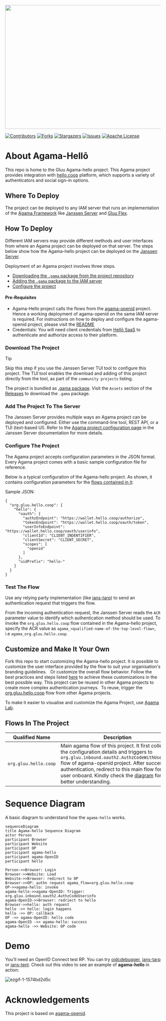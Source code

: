 <p align="center">
<img width="600" height="400" src="https://github.com/GluuFederation/agama-hello/assets/20867846/5158d850-dc31-4e09-a952-f8d89294dd89">
</p>

<!-- These are statistics for this repository-->
[![Contributors][contributors-shield]][contributors-url]
[![Forks][forks-shield]][forks-url]
[![Stargazers][stars-shield]][stars-url]
[![Issues][issues-shield]][issues-url]
[![Apache License][license-shield]][license-url]

# About Agama-Hellō


This repo is home to the Gluu Agama-hello project. This Agama project provides
integration with [hello.coop](https://hello.coop)
platform, which supports a variety of
authenticators and social sign-in options.


## Where To Deploy

The project can be deployed to any IAM server that runs an implementation of
the [Agama Framework](https://docs.jans.io/head/agama/introduction/) like
[Janssen Server](https://jans.io) and [Gluu Flex](https://gluu.org/flex/).



## How To Deploy

Different IAM servers may provide different methods and
user interfaces from where an Agama project can be deployed on that server.
The steps below show how the Agama-hello project can be deployed on the
[Janssen Server](https://jans.io).

Deployment of an Agama project involves three steps.

- [Downloading the `.gama` package from the project repository](#download-the-project)
- [Adding the `.gama` package to the IAM server](#add-the-project-to-the-server)
- [Configure the project](#configure-the-project)


#### Pre-Requisites
- Agama-Hello project calls the flows from the 
[agama-openid](https://github.com/GluuFederation/agama-openid) project. Hence
a working deployment of agama-openid on the same IAM server is required. For 
instructions on how to deploy and configure the agama-openid project, please
visit the [README](https://github.com/GluuFederation/agama-openid)
- Credentials: You will need client credentials 
from [Hellō SaaS](https://hello.coop) to authenticate and authorize 
access to their platform.


### Download The Project

> [!TIP]
> Skip this step if you use the Janssen Server TUI tool to
> configure this project. The TUI tool enables the download and adding of this
> project directly from the tool, as part of the `community projects` listing.

The project is bundled as
[.gama package](https://docs.jans.io/head/agama/gama-format/).
Visit the `Assets` section of the
[Releases](https://github.com/GluuFederation/agama-hello/releases) to download
the `.gama` package.



### Add The Project To The Server

The Janssen Server provides multiple ways an Agama project can be
deployed and configured. Either use the command-line tool, REST API, or a
TUI (text-based UI). Refer to the [Agama project configuration page](https://docs.jans.io/head/admin/config-guide/auth-server-config/agama-project-configuration/) in the Janssen Server documentation for more details.




### Configure The Project

The Agama project accepts configuration parameters in the JSON format. Every Agama
project comes with a basic sample configuration file for reference.

Below is a typical configuration of the Agama-hello project. As shown, it contains
configuration parameters for the [flows contained in it](#flows-in-the-project):

Sample JSON:
```
{
  "org.gluu.hello.coop": {
    "hello": {
      "oauth": {
        "authzEndpoint": "https://wallet.hello.coop/authorize",
        "tokenEndpoint": "https://wallet.hello.coop/oauth/token",
        "userInfoEndpoint": "https://wallet.hello.coop/oauth/userinfo",
        "clientId": "CLIENT_INDENTIFIER",
        "clientSecret": "CLIENT_SECRET",
        "scopes": [
          "openid"
        ]
      },
      "uidPrefix": "hello-"
    }
  }
}
```


### Test The Flow

Use any relying party implementation (like [jans-tarp](https://github.com/JanssenProject/jans/tree/main/demos/jans-tarp))
to send an authentication request that triggers the flow.

From the incoming authentication request, the Janssen Server reads the `ACR`
parameter value to identify which authentication method should be used.
To invoke the `org.gluu.hello.coop` flow contained in the Agama-hello project,
specify the ACR value as `agama_<qualified-name-of-the-top-level-flow>`,
i.e `agama_org.gluu.hello.coop`.


## Customize and Make It Your Own

Fork this repo to start customizing the Agama-hello project. It is possible to
customize the user interface provided by the flow to suit your organisation's
branding
guidelines.   Or customize the overall flow behavior. Follow the best
practices and steps listed
[here](https://docs.jans.io/head/admin/developer/agama/agama-best-practices/#project-reuse-and-customizations)
to achieve these customizations in the best possible way.
This project can be reused in other Agama projects to create more complex
authentication journeys.  To reuse, trigger the
[org.gluu.hello.coop](#flows-in-the-project) flow from other Agama projects.

To make it easier to visualise and customize the Agama Project, use
[Agama Lab](https://cloud.gluu.org/agama-lab/login).

## Flows In The Project

| Qualified Name | Description |
|----------------|-------------|
| `org.gluu.hello.coop`| Main agama flow of this project. It first collects the configuration details and triggers to `org.gluu.inbound.oauth2.AuthzCodeWithUserInfo` flow of agama-openid project. After successful authentication, redirect to this main flow for the user onboard. Kindly check the [diagram](#sequence-diagram) for better understanding.


# Sequence Diagram
A basic diagram to understand how the `agama-hello` works.

```mermaid
sequenceDiagram
title Agama-hello Sequence Diagram
actor Person
participant Browser
participant Website
participant OP
participant agama-hello
participant agama-OpenID
participant hello

Person->>Browser: Login
Browser->>Website: Load
Website->>Browser: redirect to OP
Browser->>OP: authn request agama_flow=org.gluu.hello.coop
OP->>agama-hello: invoke
agama-hello->>agama-OpenID: Trigger: org.gluu.inbound.oauth2.AuthzCodeUserinfo
agama-OpenID->>Browser: redriect to hello
Browser->>hello: auth request
hello ->> hello: login happens
hello ->> OP: callback
OP ->> agama-OpenID: hello code
agama-OpenID ->> agama-hello: success
agama-hello ->> Website: OP code
```




# Demo

You'll need an OpenID Connect test RP. You can try [oidcdebugger](https://oidcdebugger.com/),
[jans-tarp](https://github.com/JanssenProject/jans/tree/main/demos/jans-tarp) or [jans-tent](https://github.com/JanssenProject/jans/tree/main/demos/jans-tent).
Check out this video to see an example of **agama-hello** in action:

![ezgif-1-1574bd2d5c](https://github.com/GluuFederation/agama-hello/assets/20867846/79c70c6c-b4fa-42d2-9ed6-00e5186b4f0d)

<!--
![ezgif com-video-to-gif](https://github.com/GluuFederation/agama-hello/assets/20867846/2158f064-ff8b-430f-a382-32e5e360a3cf)
-->

# Acknowledgements

This project is based on [agama-openid](https://github.com/GluuFederation/agama-openid).

<!-- These are stats url references for this repository -->
[contributors-shield]: https://img.shields.io/github/contributors/GluuFederation/agama-hello.svg?style=for-the-badge
[contributors-url]: https://github.com/GluuFederation/agama-hello/graphs/contributors
[forks-shield]: https://img.shields.io/github/forks/GluuFederation/agama-hello.svg?style=for-the-badge
[forks-url]: https://github.com/GluuFederation/agama-hello/network/members
[stars-shield]: https://img.shields.io/github/stars/GluuFederation/agama-hello?style=for-the-badge
[stars-url]: https://github.com/GluuFederation/agama-hello/stargazers
[issues-shield]: https://img.shields.io/github/issues/GluuFederation/agama-hello.svg?style=for-the-badge
[issues-url]: https://github.com/GluuFederation/agama-hello/issues
[license-shield]: https://img.shields.io/github/license/GluuFederation/agama-hello.svg?style=for-the-badge
[license-url]: https://github.com/GluuFederation/agama-hello/blob/master/LICENSE
